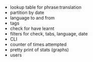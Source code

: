 - lookup table for phrase:translation
- partition by date
- language to and from
- tags
- check for have learnt
- filters for check, tabs, language, date
- CLI
- counter of times attempted
- pretty print of stats (graphs)
- users
